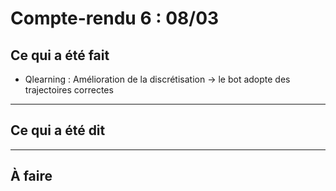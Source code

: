 # Compte-rendu 6 : 08/03

## Ce qui a été fait

- Qlearning : Amélioration de la discrétisation -> le bot adopte des trajectoires correctes

---

## Ce qui a été dit


---

## À faire

